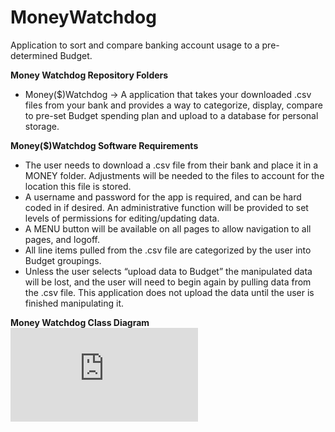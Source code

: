 # MoneyWatchdog
Application to sort and compare banking account usage to a pre-determined Budget. 

**Money Watchdog Repository Folders**
* Money($)Watchdog -> A application that takes your downloaded .csv files from your bank and provides a way to categorize, display, compare to pre-set Budget spending plan and upload to a database for personal storage.


**Money($)Watchdog Software Requirements**
* The user needs to download a .csv file from their bank and place it in a MONEY folder.  Adjustments will be needed to the files to account for the location this file is stored.
* A username and password for the app is required, and can be hard coded in if desired.  An administrative function will be provided to set levels of permissions for editing/updating data.
* A MENU button will be available on all pages to allow navigation to all pages, and logoff.
* All line items pulled from the .csv file are categorized by the user into Budget groupings.
* Unless the user selects “upload data to Budget” the manipulated data will be lost, and the user will need to begin again by pulling data from the .csv file.  This application does not upload the data until the user is finished manipulating it.


**Money Watchdog Class Diagram**
![Money Watchdog Class Diagram](https://github.com/David-Rauch/MoneyWatchdog/blob/master/NewClassDiagram.pdf)
